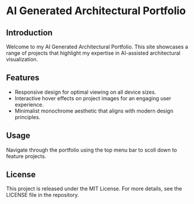 # AI Generated Architectural Portfolio

## Introduction
Welcome to my AI Generated Architectural Portfolio. This site showcases a range of projects that highlight my expertise in AI-assisted architectural visualization.

## Features
- Responsive design for optimal viewing on all device sizes.
- Interactive hover effects on project images for an engaging user experience.
- Minimalist monochrome aesthetic that aligns with modern design principles.

## Usage
Navigate through the portfolio using the top menu bar to scoll down to feature projects.

## License
This project is released under the MIT License. For more details, see the LICENSE file in the repository.
